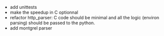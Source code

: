- add unittests
- make the speedup in C optionnal
- refactor http_parser: C code should be minimal and all the logic
  (environ parsing) should be passed to the python.
- add montgrel parser
